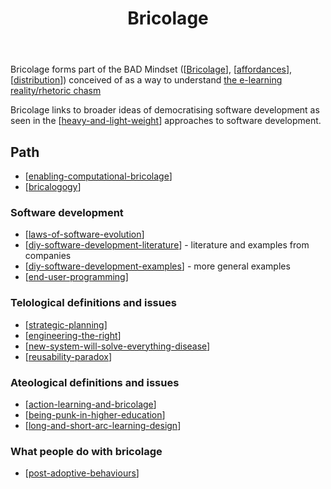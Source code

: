 ﻿---
backlinks:
- title: Some Assemblage Required
  url: /memex/colophon/some-assemblage-required.html
- title: Sense
  url: /memex/sense/sense.html
- title: Visualising and pruning my Memex
  url: /memex/share/blog/visualising-and-pruning-my-memex.html
- title: Convivality
  url: /memex/sense/Affordances/conviviality.html
- title: OER as a participatory activity
  url: /memex/sense/herding-cats/oer-as-a-participatory-activity.html
- title: Requirements for meaning
  url: /memex/sense/Learning/requirements-for-meaning.html
- title: The Red Queen Trap
  url: /memex/sense/Distribution/the-red-queen-trap.html
- title: New System Will Solve Everything Disease
  url: /memex/sense/Bricolage/new-system-will-solve-everything-disease.html
- title: Engineering the Right
  url: /memex/sense/Bricolage/engineering-the-right.html
- title: Action learning and bricolage
  url: /memex/sense/Bricolage/action-learning-and-bricolage.html
- title: Being punk in higher education
  url: /memex/sense/Bricolage/being-punk-in-higher-education.html
- title: Strategic Planning
  url: /memex/sense/Bricolage/strategic-planning.html
- title: Bricolage
  url: /memex/sense/Bricolage/bricolage.html
- title: Post adoptive behaviours
  url: /memex/sense/Bricolage/post-adoptive-behaviours.html
- title: Bricolagogy
  url: /memex/sense/Bricolage/bricalogogy.html
title: Bricolage
---
Bricolage forms part of the BAD Mindset ([[Bricolage]], [[affordances]], [[distribution]]) conceived of as a way to understand [the e-learning reality/rhetoric chasm](http://djon.es/blog/2014/09/05/breaking-bad-to-bridge-the-e-learning-realityrhetoric-chasm/)

Bricolage links to broader ideas of democratising software development as seen in the [[heavy-and-light-weight]] approaches to software development.

## Path

- [[enabling-computational-bricolage]]
- [[bricalogogy]]

### Software development

- [[laws-of-software-evolution]]
- [[diy-software-development-literature]] - literature and examples from companies
- [[diy-software-development-examples]] - more general examples
- [[end-user-programming]]

### Telological definitions and issues

- [[strategic-planning]]
- [[engineering-the-right]]
- [[new-system-will-solve-everything-disease]]
- [[reusability-paradox]]

### Ateological definitions and issues

- [[action-learning-and-bricolage]]
- [[being-punk-in-higher-education]]
- [[long-and-short-arc-learning-design]]

### What people do with bricolage

- [[post-adoptive-behaviours]]

[//begin]: # "Autogenerated link references for markdown compatibility"
[Bricolage]: bricolage "Bricolage"
[affordances]: ../Affordances/affordances "Affordances"
[distribution]: ../Distribution/distribution "Distribution"
[heavy-and-light-weight]: ../nodt/heavy-and-light-weight "Heavy Weight and Light Weight Information Technology"
[enabling-computational-bricolage]: enabling-computational-bricolage "Enabling computational bricolage"
[bricalogogy]: bricalogogy "Bricolagogy"
[laws-of-software-evolution]: laws-of-software-evolution "Laws of Software Evolution"
[diy-software-development-literature]: diy-software-development-literature "Literature of DIY software development"
[diy-software-development-examples]: diy-software-development-examples "Examples of DIY Software Development"
[end-user-programming]: end-user-programming "End-user programming"
[strategic-planning]: strategic-planning "Strategic Planning"
[engineering-the-right]: engineering-the-right "Engineering the Right"
[new-system-will-solve-everything-disease]: new-system-will-solve-everything-disease "New System Will Solve Everything Disease"
[reusability-paradox]: reusability-paradox "Reusability Paradox"
[action-learning-and-bricolage]: action-learning-and-bricolage "Action learning and bricolage"
[being-punk-in-higher-education]: being-punk-in-higher-education "Being punk in higher education"
[long-and-short-arc-learning-design]: ../Distribution/long-and-short-arc-learning-design "Long and short arc learning design"
[post-adoptive-behaviours]: post-adoptive-behaviours "Post adoptive behaviours"
[//end]: # "Autogenerated link references"